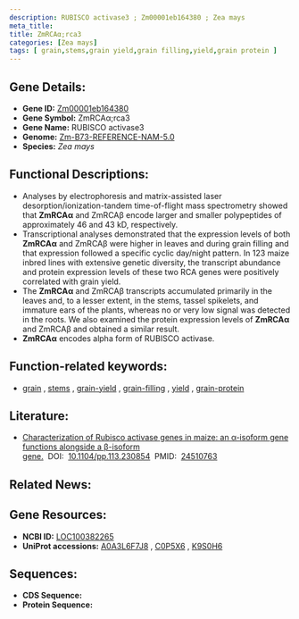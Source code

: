 ```yaml
---
description: RUBISCO activase3 ; Zm00001eb164380 ; Zea mays
meta_title:
title: ZmRCAα;rca3
categories: [Zea mays]
tags: [ grain,stems,grain yield,grain filling,yield,grain protein ]
---
```


## Gene Details:
- **Gene ID:**	[Zm00001eb164380](https://www.maizegdb.org/gene_center/gene/Zm00001eb164380)
- **Gene Symbol:** ZmRCAα;rca3
- **Gene Name:** RUBISCO activase3
- **Genome:** [Zm-B73-REFERENCE-NAM-5.0](https://www.maizegdb.org/genome/assembly/Zm-B73-REFERENCE-NAM-5.0)
- **Species:** *Zea mays*

## Functional Descriptions:
   - Analyses by electrophoresis and matrix-assisted laser desorption/ionization-tandem time-of-flight mass spectrometry showed that **ZmRCAα** and ZmRCAβ encode larger and smaller polypeptides of approximately 46 and 43 kD, respectively.
   - Transcriptional analyses demonstrated that the expression levels of both **ZmRCAα** and ZmRCAβ were higher in leaves and during grain filling and that expression followed a specific cyclic day/night pattern. In 123 maize inbred lines with extensive genetic diversity, the transcript abundance and protein expression levels of these two RCA genes were positively correlated with grain yield.
   - The **ZmRCAα** and ZmRCAβ transcripts accumulated primarily in the leaves and, to a lesser extent, in the stems, tassel spikelets, and immature ears of the plants, whereas no or very low signal was detected in the roots. We also examined the protein expression levels of **ZmRCAα** and ZmRCAβ and obtained a similar result.
   - **ZmRCAα** encodes alpha form of RUBISCO activase.

## Function-related keywords:
- [grain](/tags/grain/)&nbsp;,&nbsp;[stems](/tags/stems/)&nbsp;,&nbsp;[grain-yield](/tags/grain-yield/)&nbsp;,&nbsp;[grain-filling](/tags/grain-filling/)&nbsp;,&nbsp;[yield](/tags/yield/)&nbsp;,&nbsp;[grain-protein](/tags/grain-protein/)

## Literature:
   - [Characterization of Rubisco activase genes in maize: an α-isoform gene functions alongside a β-isoform gene.]( https://www.ncbi.nlm.nih.gov/pmc/articles/PMC3982765/)&nbsp;&nbsp;DOI:&nbsp;&nbsp;[10.1104/pp.113.230854](https://www.ncbi.nlm.nih.gov/pmc/articles/PMC3982765/)&nbsp;&nbsp;PMID:&nbsp;&nbsp;[24510763](https://pubmed.ncbi.nlm.nih.gov/24510763/)

## Related News:

## Gene Resources:
- **NCBI ID:**  [LOC100382265](https://www.ncbi.nlm.nih.gov/gene/?term=LOC100382265)
- **UniProt accessions:** [A0A3L6F7J8](https://www.uniprot.org/uniprotkb/A0A3L6F7J8/entry)&nbsp;,&nbsp;[C0P5X6](https://www.uniprot.org/uniprotkb/C0P5X6/entry)&nbsp;,&nbsp;[K9S0H6](https://www.uniprot.org/uniprotkb/K9S0H6/entry)



## Sequences:
- **CDS Sequence:**
- **Protein Sequence:**
